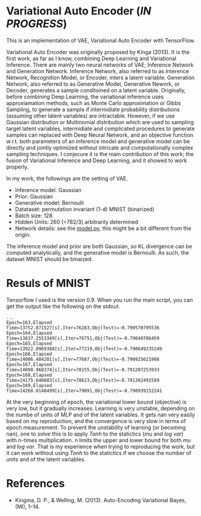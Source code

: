 # Variational Auto Encoder (*IN PROGRESS*)

This is an implementation of VAE, Variational Auto Encoder with TensorFlow.

Variational Auto Encoder was originally proposed by Kinga (2013). It is the first work, as far as I know, combining Deep Learning and Variational Inference. There are mainly two neural networks of VAE; Inference Network and Generation Network. Inference Network, also referred to as Interence Network, Recognition Model, or Encoder, inters a latent variable. Generation Network, also referred to as Generative Model, Generative Nework, or Decoder, generates a sample conditoined on a latent variable. Originally, before combining Deep Learning, the variational inference uses approxiamation methods, such as Monte Carlo approximation or Gibbs Sampling, to generate a sample if intermidiate probability distributions (assuming other latent variables) are intractable. However, if we use Gaussian distribution or Multinomial distribution which are used to sampling target latent variables, intermidiate and complicated procedures to generate samples can replaced with Deep Neural Network, and an objective function w.r.t. both parameters of an inference model and generative model can be directly and jointly optimized without intricate and computationally complex sampling techniques. I conjecure it is the main contribution of this work; the fusion of Variational Inference and Deep Learning, and it showed to work properly.

In my work, the followings are the setting of VAE.

- Inference model: Gaussian
- Prior: Gaussian
- Generative model: Bernoulli
- Datataset: permutation invariant (1-d) MNIST (binarized)
- Batch size: 128
- Hidden Units: 260 (=782/3) arbitrarily determined
- Network details: see the [model.py](https://github.com/kzky/languages/blob/master/python/tensorflow/vae/model.py), this might be a bit different from the origin.

The inference model and  prior are both Gaussian, so KL divergence can be computed analytically, and the generative model is Bernoulli. As such, the dataset MNIST should be binaized.


# Resuls of MNIST

Tensorflow  I used is the version 0.9. When you run the main script, you can get the output like the following on the stdout.

```
...
Epoch=163,Elapsed Time=13752.871527[s],Iter=76283,Obj(Test)=-0.790570795536
Epoch=164,Elapsed Time=13837.2553349[s],Iter=76751,Obj(Test)=-0.79049706459
Epoch=165,Elapsed Time=13922.0969388[s],Iter=77219,Obj(Test)=-0.790649235249
Epoch=166,Elapsed Time=14006.484201[s],Iter=77687,Obj(Test)=-0.790925621986
Epoch=167,Elapsed Time=14090.968374[s],Iter=78155,Obj(Test)=-0.791207253933
Epoch=168,Elapsed Time=14175.646683[s],Iter=78623,Obj(Test)=-0.791382491589
Epoch=169,Elapsed Time=14260.0148499[s],Iter=79091,Obj(Test)=-0.790939152241
```

At the very beginning of epoch, the variational lower bound (objective) is very low, but it gradually increases. Learning is very unstable, depending on the numbe of units of MLP and of the latent variables. It gets nan very easily based on my reproduction, and the convergence is very slow in terms of epoch measurement. To prevent the unstability of learning (or becoming nan), one to solve this is to apply *Tanh* to the statictics (*mu* and *log var*) with n-times multiplication. n limits the upper and lower bound for both *mu* and *log var*. That is my experience when trying to reproducing the work, but it can work without using *Tanh* to the statictics if we choose the number of units and of the latent variables.

# References
- Kingma, D. P., & Welling, M. (2013). Auto-Encoding Variational Bayes, (Ml), 1–14.
